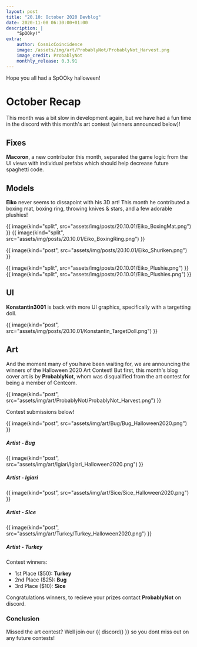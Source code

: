 ```yaml
---
layout: post
title: "20.10: October 2020 Devblog"
date: 2020-11-08 06:30:00+01:00
description: |
    "SpOOky!"
extra:
    author: CosmicCoincidence
    image: /assets/img/art/ProbablyNot/ProbablyNot_Harvest.png
    image_credit: ProbablyNot
    monthly_release: 0.3.91
---
```


Hope you all had a SpOOky halloween!

# October Recap

This month was a bit slow in development again, but we have had a fun time in the discord with this month's art contest (winners announced below)!

## Fixes

**Macoron**, a new contributor this month, separated the game logic from the UI views with individual prefabs which should help decrease future spaghetti code.

## Models

**Eiko** never seems to dissapoint with his 3D art! This month he contributed a boxing mat, boxing ring, throwing knives & stars, and a few adorable plushies!

<div class='horizontal-2' markdown='1'>
  {{ image(kind="split", src="assets/img/posts/20.10.01/Eiko_BoxingMat.png") }}
  {{ image(kind="split", src="assets/img/posts/20.10.01/Eiko_BoxingRing.png") }}
</div>

{{ image(kind="post", src="assets/img/posts/20.10.01/Eiko_Shuriken.png") }}

<div class='horizontal-2' markdown='1'>
  {{ image(kind="split", src="assets/img/posts/20.10.01/Eiko_Plushie.png") }}
  {{ image(kind="split", src="assets/img/posts/20.10.01/Eiko_Plushies.png") }}
</div>

## UI

**Konstantin3001** is back with more UI graphics, specifically with a targetting doll.

{{ image(kind="post", src="assets/img/posts/20.10.01/Konstantin_TargetDoll.png") }}

## Art

And the moment many of you have been waiting for, we are announcing the winners of the Halloween 2020 Art Contest! But first, this month's blog cover art is by **ProbablyNot**, whom was disqualified from the art contest for being a member of Centcom.

{{ image(kind="post", src="assets/img/art/ProbablyNot/ProbablyNot_Harvest.png") }}

Contest submissions below!

<div>
    {{ image(kind="post", src="assets/img/art/Bug/Bug_Halloween2020.png") }}
    <h5><i>Artist - Bug</i></h5>
</div>

<div>
    {{ image(kind="post", src="assets/img/art/Igiari/Igiari_Halloween2020.png") }}
    <h5><i>Artist - Igiari</i></h5>
</div>

<div>
    {{ image(kind="post", src="assets/img/art/Sice/Sice_Halloween2020.png") }}
    <h5><i>Artist - Sice</i></h5>
</div>

<div>
    {{ image(kind="post", src="assets/img/art/Turkey/Turkey_Halloween2020.png") }}
    <h5><i>Artist - Turkey</i></h5>
</div>

Contest winners:

- 1st Place ($50): **Turkey**
- 2nd Place ($25): **Bug**
- 3rd Place ($10): **Sice**

Congratulations winners, to recieve your prizes contact **ProbablyNot** on discord.

### Conclusion

Missed the art contest? Well join our {{ discord() }} so you dont miss out on any future contests!
